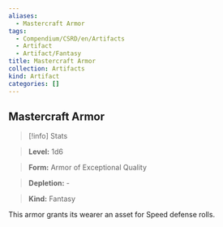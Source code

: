 ```yaml
---
aliases:
  - Mastercraft Armor
tags:
  - Compendium/CSRD/en/Artifacts
  - Artifact
  - Artifact/Fantasy
title: Mastercraft Armor
collection: Artifacts
kind: Artifact
categories: []
---
```

## Mastercraft Armor    
>[!info] Stats    
> **Level:** 1d6    
> **Form:** Armor of Exceptional Quality    
> **Depletion:** -    
> **Kind:** Fantasy  
    
This armor grants its wearer an asset for Speed defense rolls.